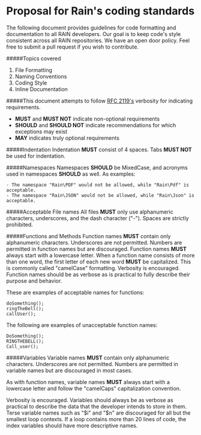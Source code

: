 Proposal for Rain's coding standards
====================================

The following document provides guidelines for code formatting and documentation to all RAIN developers. 
Our goal is to keep code's style consistent across all RAIN repositories. We have an open door policy. Feel free to submit a pull request if you wish to contribute.

#####Topics covered
1. File Formatting
2. Naming Conventions
3. Coding Style
4. Inline Documentation

#####This document attempts to follow [RFC 2119's](http://www.ietf.org/rfc/rfc2119.txt) verbosity for indicating requirements.
- **MUST** and **MUST NOT** indicate non-optional requirements
- **SHOULD** and  **SHOULD NOT** indicate recommendations for which exceptions may exist
- **MAY** indicates truly optional requirements

#####Indentation
Indentation **MUST** consist of 4 spaces. Tabs **MUST NOT** be used for indentation.

#####Namespaces
Namespaces **SHOULD** be MixedCase, and acronyms used in namespaces **SHOULD** as well. As examples:
    
    - The namespace "Rain\PDF" would not be allowed, while "Rain\Pdf" is acceptable.
    - The namespace "Rain\JSON" would not be allowed, while "Rain\Json" is acceptable.

#####Acceptable File names
All files **MUST** only use alphanumeric characters, underscores, and the dash character ("-"). Spaces are strictly prohibited.

#####Functions and Methods
Function names **MUST** contain only alphanumeric characters. Underscores are not permitted. Numbers are permitted in function names but are discouraged.
Function names **MUST** always start with a lowercase letter. When a function name consists of more than one word, the first letter of each new word **MUST** be capitalized. This is commonly called "camelCase" formatting.
Verbosity is encouraged. Function names should be as verbose as is practical to fully describe their purpose and behavior.

These are examples of acceptable names for functions:
    
    doSomething();
    ringTheBell();
    callUser();

The following are examples of unacceptable function names:
    
    DoSomething();
    RINGTHEBELL();
    Call_user();

#####Variables
Variable names **MUST** contain only alphanumeric characters. Underscores are not permitted. Numbers are permitted in variable names but are discouraged in most cases.

As with function names, variable names **MUST** always start with a lowercase letter and follow the "camelCaps" capitalization convention.

Verbosity is encouraged. Variables should always be as verbose as practical to describe the data that the developer intends to store in them. Terse variable names such as "$i" and "$n" are discouraged for all but the smallest loop contexts. If a loop contains more than 20 lines of code, the index variables should have more descriptive names.